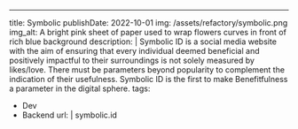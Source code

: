 ---
title: Symbolic
publishDate: 2022-10-01
img: /assets/refactory/symbolic.png
img_alt: A bright pink sheet of paper used to wrap flowers curves in front of rich blue background
description: |
  Symbolic ID is a social media website with the aim of ensuring that every individual deemed beneficial and positively impactful to their surroundings is not solely measured by likes/love. There must be parameters beyond popularity to complement the indication of their usefulness. Symbolic ID is the first to make Benefitfulness a parameter in the digital sphere.
tags:
  - Dev
  - Backend
url: |
  symbolic.id